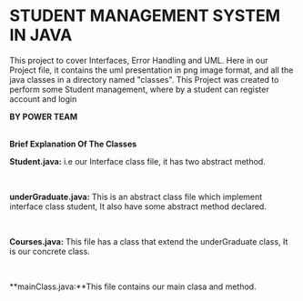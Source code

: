 # STUDENT MANAGEMENT SYSTEM IN JAVA
This project to cover Interfaces, Error Handling and UML. Here in our Project file, it contains the uml presentation in png image format, and all the java classes in a directory named "classes". This Project was created to perform some Student management, where by a student can register account and login<br>


**BY POWER TEAM**<br><br>

**Brief Explanation Of The Classes**<br>

**Student.java:** i.e our Interface  class file, it has two abstract method. 

<br>

**underGraduate.java:** This is an abstract class file which implement interface class student, It also have some abstract method declared.

<br>

**Courses.java:** This file has a class that extend the underGraduate class, It is our concrete class.

<br>

**mainClass.java:**This file contains our main clasa and method.
